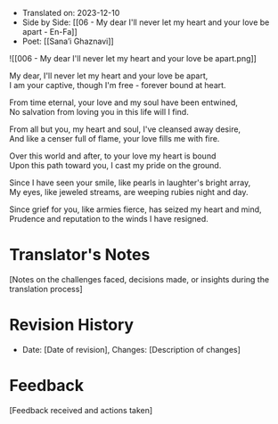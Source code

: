 
- Translated on: 2023-12-10  
- Side by Side: [[06 - My dear I'll never let my heart and your love be apart - En-Fa]]  
- Poet: [[Sana’i Ghaznavi]]  


![[006 - My dear I'll never let my heart and your love be apart.png]]


My dear, I'll never let my heart and your love be apart,  
I am your captive, though I'm free - forever bound at heart.  

From time eternal, your love and my soul have been entwined,  
No salvation from loving you in this life will I find.  

From all but you, my heart and soul, I've cleansed away desire,  
And like a censer full of flame, your love fills me with fire.  

Over this world and after, to your love my heart is bound  
Upon this path toward you, I cast my pride on the ground.  

Since I have seen your smile, like pearls in laughter's bright array,  
My eyes, like jeweled streams, are weeping rubies night and day.  

Since grief for you, like armies fierce, has seized my heart and mind,  
Prudence and reputation to the winds I have resigned.  


# Translator's Notes
[Notes on the challenges faced, decisions made, or insights during the translation process]

# Revision History
- Date: [Date of revision], Changes: [Description of changes]

# Feedback
[Feedback received and actions taken]

